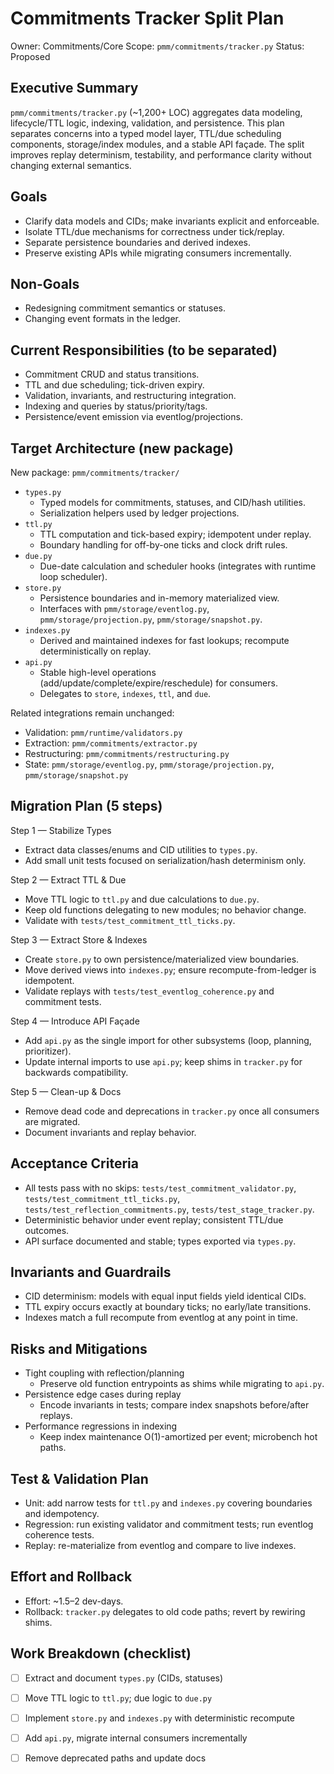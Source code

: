 # Commitments Tracker Split Plan

Owner: Commitments/Core
Scope: `pmm/commitments/tracker.py`
Status: Proposed

## Executive Summary

`pmm/commitments/tracker.py` (~1,200+ LOC) aggregates data modeling, lifecycle/TTL logic, indexing, validation, and persistence. This plan separates concerns into a typed model layer, TTL/due scheduling components, storage/index modules, and a stable API façade. The split improves replay determinism, testability, and performance clarity without changing external semantics.

## Goals

- Clarify data models and CIDs; make invariants explicit and enforceable.
- Isolate TTL/due mechanisms for correctness under tick/replay.
- Separate persistence boundaries and derived indexes.
- Preserve existing APIs while migrating consumers incrementally.

## Non-Goals

- Redesigning commitment semantics or statuses.
- Changing event formats in the ledger.

## Current Responsibilities (to be separated)

- Commitment CRUD and status transitions.
- TTL and due scheduling; tick-driven expiry.
- Validation, invariants, and restructuring integration.
- Indexing and queries by status/priority/tags.
- Persistence/event emission via eventlog/projections.

## Target Architecture (new package)

New package: `pmm/commitments/tracker/`

- `types.py`
  - Typed models for commitments, statuses, and CID/hash utilities.
  - Serialization helpers used by ledger projections.
- `ttl.py`
  - TTL computation and tick-based expiry; idempotent under replay.
  - Boundary handling for off-by-one ticks and clock drift rules.
- `due.py`
  - Due-date calculation and scheduler hooks (integrates with runtime loop scheduler).
- `store.py`
  - Persistence boundaries and in-memory materialized view.
  - Interfaces with `pmm/storage/eventlog.py`, `pmm/storage/projection.py`, `pmm/storage/snapshot.py`.
- `indexes.py`
  - Derived and maintained indexes for fast lookups; recompute deterministically on replay.
- `api.py`
  - Stable high-level operations (add/update/complete/expire/reschedule) for consumers.
  - Delegates to `store`, `indexes`, `ttl`, and `due`.

Related integrations remain unchanged:

- Validation: `pmm/runtime/validators.py`
- Extraction: `pmm/commitments/extractor.py`
- Restructuring: `pmm/commitments/restructuring.py`
- State: `pmm/storage/eventlog.py`, `pmm/storage/projection.py`, `pmm/storage/snapshot.py`

## Migration Plan (5 steps)

Step 1 — Stabilize Types

- Extract data classes/enums and CID utilities to `types.py`.
- Add small unit tests focused on serialization/hash determinism only.

Step 2 — Extract TTL & Due

- Move TTL logic to `ttl.py` and due calculations to `due.py`.
- Keep old functions delegating to new modules; no behavior change.
- Validate with `tests/test_commitment_ttl_ticks.py`.

Step 3 — Extract Store & Indexes

- Create `store.py` to own persistence/materialized view boundaries.
- Move derived views into `indexes.py`; ensure recompute-from-ledger is idempotent.
- Validate replays with `tests/test_eventlog_coherence.py` and commitment tests.

Step 4 — Introduce API Façade

- Add `api.py` as the single import for other subsystems (loop, planning, prioritizer).
- Update internal imports to use `api.py`; keep shims in `tracker.py` for backwards compatibility.

Step 5 — Clean-up & Docs

- Remove dead code and deprecations in `tracker.py` once all consumers are migrated.
- Document invariants and replay behavior.

## Acceptance Criteria

- All tests pass with no skips: `tests/test_commitment_validator.py`, `tests/test_commitment_ttl_ticks.py`, `tests/test_reflection_commitments.py`, `tests/test_stage_tracker.py`.
- Deterministic behavior under event replay; consistent TTL/due outcomes.
- API surface documented and stable; types exported via `types.py`.

## Invariants and Guardrails

- CID determinism: models with equal input fields yield identical CIDs.
- TTL expiry occurs exactly at boundary ticks; no early/late transitions.
- Indexes match a full recompute from eventlog at any point in time.

## Risks and Mitigations

- Tight coupling with reflection/planning
  - Preserve old function entrypoints as shims while migrating to `api.py`.
- Persistence edge cases during replay
  - Encode invariants in tests; compare index snapshots before/after replays.
- Performance regressions in indexing
  - Keep index maintenance O(1)-amortized per event; microbench hot paths.

## Test & Validation Plan

- Unit: add narrow tests for `ttl.py` and `indexes.py` covering boundaries and idempotency.
- Regression: run existing validator and commitment tests; run eventlog coherence tests.
- Replay: re-materialize from eventlog and compare to live indexes.

## Effort and Rollback

- Effort: ~1.5–2 dev-days.
- Rollback: `tracker.py` delegates to old code paths; revert by rewiring shims.

## Work Breakdown (checklist)

- [ ] Extract and document `types.py` (CIDs, statuses)
- [ ] Move TTL logic to `ttl.py`; due logic to `due.py`
- [ ] Implement `store.py` and `indexes.py` with deterministic recompute
- [ ] Add `api.py`, migrate internal consumers incrementally
- [ ] Remove deprecated paths and update docs

